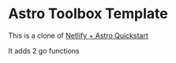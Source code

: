 # Astro Toolbox Template  

This is a clone of [Netlify + Astro Quickstart](https://github.com/netlify-templates/astro-quickstart)

It adds 2 go functions 
